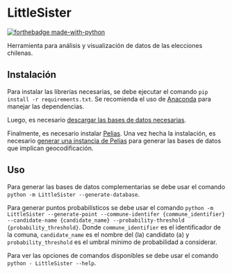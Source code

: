 # LittleSister

[![forthebadge made-with-python](http://ForTheBadge.com/images/badges/made-with-python.svg)](https://www.python.org/)

Herramienta para análisis y visualización de datos de las elecciones chilenas.

## Instalación

Para instalar las librerías necesarias, se debe ejecutar el comando `pip install -r requirements.txt`. Se recomienda el uso de [Anaconda](https://docs.conda.io/projects/conda/en/latest/user-guide/install/index.html) para manejar las dependencias.

Luego, es necesario [descargar las bases de datos necesarias](./database/README.md). 

Finalmente, es necesario instalar [Pelias](https://github.com/pelias/docker/). Una vez hecha la instalación, es necesario [generar una instancia de Pelias](./pelias/README.md) para generar las bases de datos que implican geocodificación.

## Uso

Para generar las bases de datos complementarias se debe usar el comando `python -m LittleSister --generate-database`.

Para generar puntos probabilísticos se debe usar el comando `python -m LittleSister --generate-point --commune-identifer {commune_identifier} --candidate-name {candidate_name} --probability-threshold {probability_threshold}`. Donde `commune_identifier` es el identificador de la comuna, `candidate_name` es el nombre del (la) candidato (a) y `probability_threshold` es el umbral mínimo de probabilidad a considerar.

Para ver las opciones de comandos disponibles se debe usar el comando `python - LittleSister --help`.
